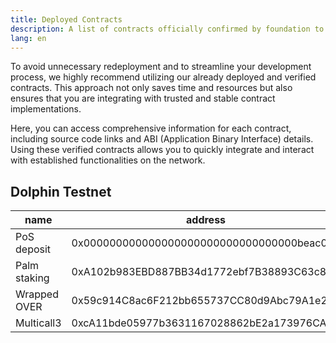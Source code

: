 ```yaml
---
title: Deployed Contracts
description: A list of contracts officially confirmed by foundation to quickly integrate and interact with established functionalities on the network.
lang: en
---
```


To avoid unnecessary redeployment and to streamline your development process, we highly recommend utilizing our already deployed and verified contracts. This approach not only saves time and resources but also ensures that you are integrating with trusted and stable contract implementations.

Here, you can access comprehensive information for each contract, including source code links and ABI (Application Binary Interface) details. Using these verified contracts allows you to quickly integrate and interact with established functionalities on the network.

## Dolphin Testnet

| name         | address                                    |
|--------------|--------------------------------------------|
| PoS deposit  | 0x000000000000000000000000000000000beac017 |
| Palm staking | 0xA102b983EBD887BB34d1772ebf7B38893C63c860 |
| Wrapped OVER | 0x59c914C8ac6F212bb655737CC80d9Abc79A1e273 |
| Multicall3   | 0xcA11bde05977b3631167028862bE2a173976CA11 |
